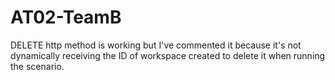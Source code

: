 # AT02-TeamB

DELETE http method is working but I've commented it because it's not dynamically receiving the ID of workspace created to delete it when running the scenario.